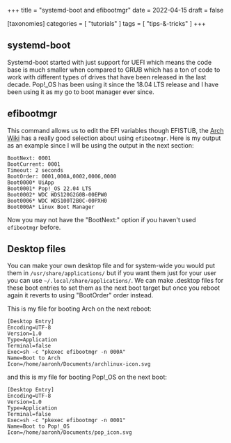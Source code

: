 +++
title = "systemd-boot and efibootmgr"
date = 2022-04-15
draft = false

[taxonomies]
categories = [ "tutorials" ]
tags = [ "tips-&-tricks" ]
+++

## systemd-boot

Systemd-boot started with just support for UEFI which means the code base is much smaller when compared to GRUB which has a ton of code to work with different types of drives that have been released in the last decade. Pop!_OS has been using it since the 18.04 LTS release and I have  been using it as my go to boot manager ever since. 

## efibootmgr

This command allows us to edit the EFI variables though EFISTUB, the [Arch Wiki](https://wiki.archlinux.org/title/EFISTUB#Using_UEFI_directly) has a really good selection about using `efibootmgr`. Here is my output as an example since I will be using the output in the next section:

```
BootNext: 0001
BootCurrent: 0001
Timeout: 2 seconds
BootOrder: 0001,000A,0002,0006,0000
Boot0000* UiApp
Boot0001* Pop!_OS 22.04 LTS
Boot0002* WDC WDS120G2G0B-00EPW0 
Boot0006* WDC WDS100T2B0C-00PXH0 
Boot000A* Linux Boot Manager
```

Now you may not have the "BootNext:" option if you haven't used `efibootmgr` before.

## Desktop files

You can make your own desktop file and for system-wide you would put them in `/usr/share/applications/` but if you want them just for your user you can use `~/.local/share/applications/`. We can make .desktop files for these boot entries to set them as the next boot target but once you reboot again it reverts to using "BootOrder" order instead. 

This is my file for booting Arch on the next reboot:

```
[Desktop Entry]
Encoding=UTF-8
Version=1.0
Type=Application
Terminal=false
Exec=sh -c "pkexec efibootmgr -n 000A"
Name=Boot to Arch
Icon=/home/aaronh/Documents/archlinux-icon.svg
```

and this is my file for booting Pop!_OS on the next boot:

```
[Desktop Entry]
Encoding=UTF-8
Version=1.0
Type=Application
Terminal=false
Exec=sh -c "pkexec efibootmgr -n 0001"
Name=Boot to Pop!_OS
Icon=/home/aaronh/Documents/pop_icon.svg
```
